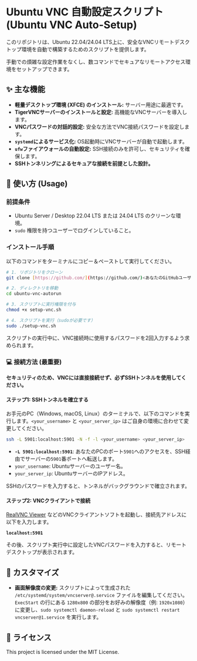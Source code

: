 # Ubuntu VNC 自動設定スクリプト (Ubuntu VNC Auto-Setup)

このリポジトリは、Ubuntu 22.04/24.04 LTS上に、安全なVNCリモートデスクトップ環境を自動で構築するためのスクリプトを提供します。

手動での煩雑な設定作業をなくし、数コマンドでセキュアなリモートアクセス環境をセットアップできます。

## ✨ 主な機能

-   **軽量デスクトップ環境 (XFCE) のインストール:** サーバー用途に最適です。
-   **TigerVNCサーバーのインストールと設定:** 高機能なVNCサーバーを導入します。
-   **VNCパスワードの対話的設定:** 安全な方法でVNC接続パスワードを設定します。
-   **`systemd`によるサービス化:** OS起動時にVNCサーバーが自動で起動します。
-   **`ufw`ファイアウォールの自動設定:** SSH接続のみを許可し、セキュリティを確保します。
-   **SSHトンネリングによるセキュアな接続を前提とした設計。**

## 🚀 使い方 (Usage)

### 前提条件

-   Ubuntu Server / Desktop 22.04 LTS または 24.04 LTS のクリーンな環境。
-   `sudo` 権限を持つユーザーでログインしていること。

### インストール手順

以下のコマンドをターミナルにコピー＆ペーストして実行してください。

```bash
# 1. リポジトリをクローン
git clone [https://github.com/](https://github.com/)<あなたのGitHubユーザー名>/ubuntu-vnc-autorun.git

# 2. ディレクトリを移動
cd ubuntu-vnc-autorun

# 3. スクリプトに実行権限を付与
chmod +x setup-vnc.sh

# 4. スクリプトを実行（sudoが必要です）
sudo ./setup-vnc.sh
```

スクリプトの実行中に、VNC接続時に使用するパスワードを2回入力するよう求められます。

### 💻 接続方法 (最重要)

**セキュリティのため、VNCには直接接続せず、必ずSSHトンネルを使用してください。**

#### ステップ1: SSHトンネルを確立する

お手元のPC（Windows, macOS, Linux）のターミナルで、以下のコマンドを実行します。`<your_username>` と `<your_server_ip>` はご自身の環境に合わせて変更してください。

```bash
ssh -L 5901:localhost:5901 -N -f -l <your_username> <your_server_ip>
```

-   **`-L 5901:localhost:5901`**: あなたのPCのポート`5901`へのアクセスを、SSH経由でサーバーの`5901`番ポートへ転送します。
-   `your_username`: Ubuntuサーバーのユーザー名。
-   `your_server_ip`: UbuntuサーバーのIPアドレス。

SSHのパスワードを入力すると、トンネルがバックグラウンドで確立されます。

#### ステップ2: VNCクライアントで接続

[RealVNC Viewer](https://www.realvnc.com/en/connect/download/viewer/) などのVNCクライアントソフトを起動し、接続先アドレスに以下を入力します。

**`localhost:5901`**

その後、スクリプト実行中に設定したVNCパスワードを入力すると、リモートデスクトップが表示されます。

## 🔧 カスタマイズ

-   **画面解像度の変更:**
    スクリプトによって生成された `/etc/systemd/system/vncserver@.service` ファイルを編集してください。
    `ExecStart` の行にある `1280x800` の部分をお好みの解像度（例: `1920x1080`）に変更し、`sudo systemctl daemon-reload` と `sudo systemctl restart vncserver@1.service` を実行します。

## 📜 ライセンス

This project is licensed under the MIT License.
